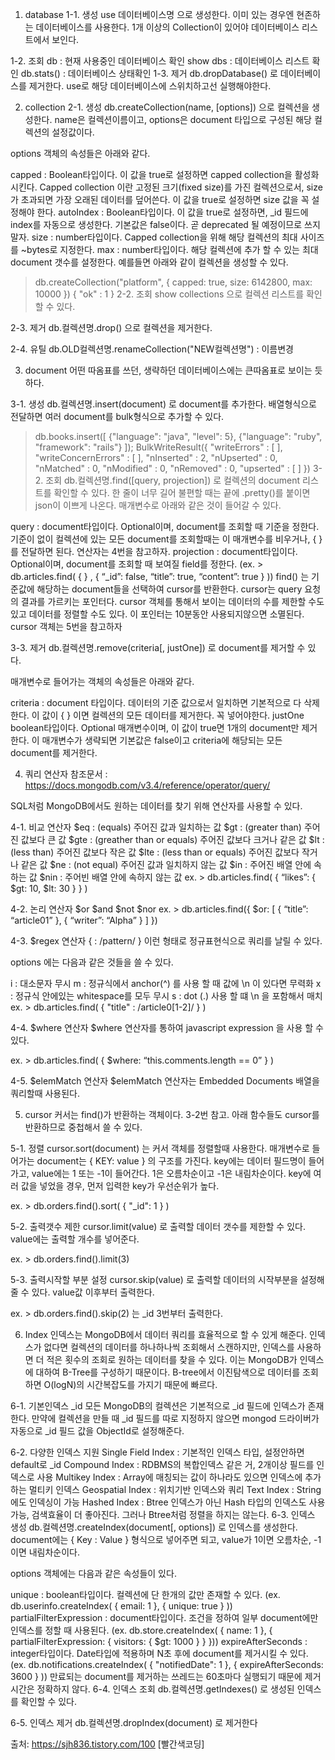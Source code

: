 1. database
1-1. 생성
use 데이터베이스명 으로 생성한다. 이미 있는 경우엔 현존하는 데이터베이스를 사용한다. 1개 이상의 Collection이 있어야 데이터베이스 리스트에서 보인다.

1-2. 조회
db : 현재 사용중인 데이터베이스 확인
show dbs : 데이터베이스 리스트 확인
db.stats() : 데이터베이스 상태확인
1-3. 제거
db.dropDatabase() 로 데이터베이스를 제거한다. use로 해당 데이터베이스에 스위치하고선 실행해야한다.



2. collection
2-1. 생성
db.createCollection(name, [options]) 으로 컬렉션을 생성한다. name은 컬렉션이름이고, options은 document 타입으로 구성된 해당 컬렉션의 설정값이다.

options 객체의 속성들은 아래와 같다.

capped : Boolean타입이다. 이 값을 true로 설정하면 capped collection을 활성화 시킨다. Capped collection 이란 고정된 크기(fixed size)를 가진 컬렉션으로서, size가 초과되면 가장 오래된 데이터를 덮어쓴다. 이 값을 true로 설정하면 size 값을 꼭 설정해야 한다.
autoIndex : Boolean타입이다. 이 값을 true로 설정하면, _id 필드에 index를 자동으로 생성한다. 기본값은 false이다. 곧 deprecated 될 예정이므로 쓰지 말자.
size : number타입이다. Capped collection을 위해 해당 컬렉션의 최대 사이즈를 ~bytes로 지정한다.
max : number타입이다. 해당 컬렉션에 추가 할 수 있는 최대 document 갯수를 설정한다.
예를들면 아래와 같이 컬렉션을 생성할 수 있다.

> db.createCollection("platform", {
	capped: true,
	size: 6142800,
	max: 10000
	})
{ "ok" : 1 }
2-2. 조회
show collections 으로 컬렉션 리스트를 확인할 수 있다.

2-3. 제거
db.컬렉션명.drop() 으로 컬렉션을 제거한다.

2-4. 유틸
db.OLD컬렉션명.renameCollection("NEW컬렉션명") : 이름변경

3. document
어떤 따옴표를 쓰던, 생략하던 데이터베이스에는 큰따옴표로 보이는 듯하다.

3-1. 생성
db.컬렉션명.insert(document) 로 document를 추가한다. 배열형식으로 전달하면 여러 document를 bulk형식으로 추가할 수 있다.

> db.books.insert([
	{"language": "java", "level": 5},
	{"language": "ruby", "framework": "rails"}
	]);
BulkWriteResult({
    "writeErrors" : [ ],
    "writeConcernErrors" : [ ],
    "nInserted" : 2,
    "nUpserted" : 0,
    "nMatched" : 0,
    "nModified" : 0,
    "nRemoved" : 0,
    "upserted" : [ ]
})
3-2. 조회
db.컬렉션명.find([query, projection]) 로 컬렉션의 document 리스트를 확인할 수 있다.
한 줄이 너무 길어 불편할 때는 끝에 .pretty()를 붙이면 json이 이쁘게 나온다.
매개변수로 아래와 같은 것이 들어갈 수 있다.

query : document타입이다. Optional이며, document를 조회할 때 기준을 정한다. 기준이 없이 컬렉션에 있는 모든 document를 조회할때는 이 매개변수를 비우거나, { } 를 전달하면 된다. 연산자는 4번을 참고하자.
projection : document타입이다. Optional이며, document를 조회할 때 보여질 field를 정한다. (ex. > db.articles.find( { } , { “_id”: false, “title”: true, “content”: true } ))
find() 는 기준값에 해당하는 document들을 선택하여 cursor를 반환한다. cursor는 query 요청의 결과를 가르키는 포인터다. cursor 객체를 통해서 보이는 데이터의 수를 제한할 수도 있고 데이터를 정렬할 수도 있다. 이 포인터는 10분동안 사용되지않으면 소멸된다. cursor 객체는 5번을 참고하자

3-3. 제거
db.컬렉션명.remove(criteria[, justOne]) 로 document를 제거할 수 있다.

매개변수로 들어가는 객체의 속성들은 아래와 같다.

criteria : document 타입이다. 데이터의 기준 값으로서 일치하면 기본적으로 다 삭제한다. 이 값이 { } 이면 컬렉션의 모든 데이터를 제거한다. 꼭 넣어야한다.
justOne boolean타입이다. Optional 매개변수이며, 이 값이 true면 1개의 document만 제거한다. 이 매개변수가 생략되면 기본값은 false이고 criteria에 해당되는 모든 document를 제거한다.

4. 쿼리 연산자
참조문서 : https://docs.mongodb.com/v3.4/reference/operator/query/



SQL처럼 MongoDB에서도 원하는 데이터를 찾기 위해 연산자를 사용할 수 있다.

4-1. 비교 연산자
$eq : (equals) 주어진 값과 일치하는 값
$gt : (greater than) 주어진 값보다 큰 값
$gte : (greather than or equals) 주어진 값보다 크거나 같은 값
$lt : (less than) 주어진 값보다 작은 값
$lte : (less than or equals) 주어진 값보다 작거나 같은 값
$ne : (not equal) 주어진 값과 일치하지 않는 값
$in : 주어진 배열 안에 속하는 값
$nin : 주어빈 배열 안에 속하지 않는 값
ex. > db.articles.find( { “likes”: { $gt: 10, $lt: 30 } } )

4-2. 논리 연산자
$or
$and
$not
$nor
ex. > db.articles.find({ $or: [ { “title”: “article01” }, { “writer”: “Alpha” } ] })

4-3. $regex 연산자
{ <field>: /pattern/<options> } 이런 형태로 정규표현식으로 쿼리를 날릴 수 있다.

options 에는 다음과 같은 것들을 쓸 수 있다.

i : 대소문자 무시
m : 정규식에서 anchor(^) 를 사용 할 때 값에 \n 이 있다면 무력화
x : 정규식 안에있는 whitespace를 모두 무시
s : dot (.) 사용 할 떄 \n 을 포함해서 매치
ex. > db.articles.find( { "title" : /article0[1-2]/ } )

4-4. $where 연산자
$where 연산자를 통하여 javascript expression 을 사용 할 수 있다.

ex. > db.articles.find( { $where: “this.comments.length == 0” } )

4-5. $elemMatch 연산자
$elemMatch 연산자는 Embedded Documents 배열을 쿼리할때 사용된다.



5. cursor
커서는 find()가 반환하는 객체이다. 3-2번 참고. 아래 함수들도 cursor를 반환하므로 중첩해서 쓸 수 있다.

5-1. 정렬
cursor.sort(document) 는 커서 객체를 정렬할때 사용한다. 매개변수로 들어가는 document는 { KEY: value } 의 구조를 가진다. key에는 데이터 필드명이 들어가고, value에는 1 또는 -1이 들어간다. 1은 오름차순이고 -1은 내림차순이다. key에 여러 값을 넣었을 경우, 먼저 입력한 key가 우선순위가 높다.

ex. > db.orders.find().sort( { "_id": 1 } )

5-2. 출력갯수 제한
cursor.limit(value) 로 출력할 데이터 갯수를 제한할 수 있다. value에는 출력할 개수를 넣어준다.

ex. > db.orders.find().limit(3)

5-3. 출력시작할 부분 설정
cursor.skip(value) 로 출력할 데이터의 시작부분을 설정해줄 수 있다. value값 이후부터 출력한다.

ex. > db.orders.find().skip(2) 는 _id 3번부터 출력한다.



6. Index
인덱스는 MongoDB에서 데이터 쿼리를 효율적으로 할 수 있게 해준다. 인덱스가 없다면 컬렉션의 데이터를 하나하나씩 조회해서 스캔하지만, 인덱스를 사용하면 더 적은 횟수의 조회로 원하는 데이터를 찾을 수 있다. 이는 MongoDB가 인덱스에 대하여 B-Tree를 구성하기 때문이다. B-tree에서 이진탐색으로 데이터를 조회하면 O(logN)의 시간복잡도를 가지기 때문에 빠르다.

6-1. 기본인덱스 _id
모든 MongoDB의 컬렉션은 기본적으로 _id 필드에 인덱스가 존재한다. 만약에 컬렉션을 만들 때 _id 필드를 따로 지정하지 않으면 mongod 드라이버가 자동으로 _id 필드 값을 ObjectId로 설정해준다.

6-2. 다양한 인덱스 지원
Single Field Index : 기본적인 인덱스 타입, 설정안하면 default로 _id
Compound Index : RDBMS의 복합인덱스 같은 거, 2개이상 필드를 인덱스로 사용
Multikey Index : Array에 매칭되는 값이 하나라도 있으면 인덱스에 추가하는 멀티키 인덱스
Geospatial Index : 위치기반 인덱스와 쿼리
Text Index : String에도 인덱싱이 가능
Hashed Index : Btree 인덱스가 아닌 Hash 타입의 인덱스도 사용 가능, 검색효율이 더 좋아진다. 그러나 Btree처럼 정렬을 하지는 않는다.
6-3. 인덱스 생성
db.컬렉션명.createIndex(document[, options]) 로 인덱스를 생성한다. document에는 { Key : Value } 형식으로 넣어주면 되고, value가 1이면 오름차순, -1이면 내림차순이다.

options 객체에는 다음과 같은 속성들이 있다.

unique : boolean타입이다. 컬렉션에 단 한개의 값만 존재할 수 있다. (ex. db.userinfo.createIndex( { email: 1 }, { unique: true } ))
partialFilterExpression : document타입이다. 조건을 정하여 일부 document에만 인덱스를 정할 때 사용된다. (ex. db.store.createIndex( { name: 1 }, { partialFilterExpression: { visitors: { $gt: 1000 } } }))
expireAfterSeconds : integer타입이다. Date타입에 적용하며 N초 후에 document를 제거시킬 수 있다. (ex. db.notifications.createIndex( { "notifiedDate": 1 }, { expireAfterSeconds: 3600 } )) 만료되는 document를 제거하는 쓰레드는 60초마다 실행되기 때문에 제거시간은 정확하지 않다.
6-4. 인덱스 조회
db.컬렉션명.getIndexes() 로 생성된 인덱스를 확인할 수 있다.

6-5. 인덱스 제거
db.컬렉션명.dropIndex(document) 로 제거한다



출처: https://sjh836.tistory.com/100 [빨간색코딩]
